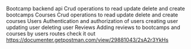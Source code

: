 Bootcamp backend api 
Crud operations to read update delete and create bootcamps
Courses
Crud operations to read update delete and create courses 
Users
Authentication and authorization of users creating user updating user deleting user 
Reviews
Adding reviews to bootcamps and courses by users routes
check it out
https://documenter.getpostman.com/view/29881043/2sA2r3YkHs
